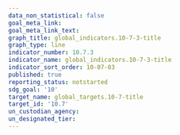 ```yaml
---
data_non_statistical: false
goal_meta_link: 
goal_meta_link_text: 
graph_title: global_indicators.10-7-3-title
graph_type: line
indicator_number: 10.7.3
indicator_name: global_indicators.10-7-3-title
indicator_sort_order: 10-07-03
published: true
reporting_status: notstarted
sdg_goal: '10'
target_name: global_targets.10-7-title
target_id: '10.7'
un_custodian_agency: 
un_designated_tier: 
---
```

